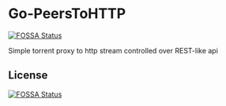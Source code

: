 # Go-PeersToHTTP
[![FOSSA Status](https://app.fossa.io/api/projects/git%2Bgithub.com%2FWinPooh32%2FGo-PeersToHTTP.svg?type=shield)](https://app.fossa.io/projects/git%2Bgithub.com%2FWinPooh32%2FGo-PeersToHTTP?ref=badge_shield)

Simple torrent proxy to http stream controlled over REST-like api


## License
[![FOSSA Status](https://app.fossa.io/api/projects/git%2Bgithub.com%2FWinPooh32%2FGo-PeersToHTTP.svg?type=large)](https://app.fossa.io/projects/git%2Bgithub.com%2FWinPooh32%2FGo-PeersToHTTP?ref=badge_large)